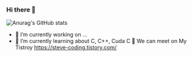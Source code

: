 ### Hi there 👋

![Anurag's GitHub stats](https://github-readme-stats.vercel.app/api?username=liw5589&show_icons=true&theme=radical)

- 🔭 I’m currently working on ...
- 🌱 I’m currently learning about C, C++, Cuda C
👯 We can meet on My Tistroy https://steve-coding.tistory.com/
<!--
**liw5589/liw5589** is a ✨ _special_ ✨ repository because its `README.md` (this file) appears on your GitHub profile.

Here are some ideas to get you started:

- 🔭 I’m currently working on ...
- 🌱 I’m currently learning ...
- 👯 I’m looking to collaborate on ...
- 🤔 I’m looking for help with ...
- 💬 Ask me about ...
- 📫 How to reach me: ...
- 😄 Pronouns: ...
- ⚡ Fun fact: ...
-->
